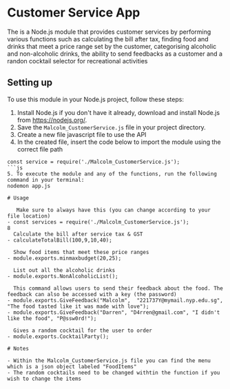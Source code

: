 # Customer Service App

The is a Node.js module that provides customer services by performing various functions such as calculating the bill after tax, finding food and drinks that meet a price range set by the customer, categorising alcoholic and non-alcoholic drinks, the ability to send feedbacks as a customer and a randon cocktail selector for recreational activities

## Setting up

To use this module in your Node.js project, follow these steps:

1. Install Node.js if you don't have it already, download and install Node.js from https://nodejs.org/.
2. Save the `Malcolm_CustomerService.js` file in your project directory.
3. Create a new file javascript file to use the API
4. In the created file, insert the code below to import the module using the correct file path
```
const service = require('./Malcolm_CustomerService.js');
```js
5. To execute the module and any of the functions, run the following command in your terminal:
nodemon app.js

# Usage

   Make sure to always have this (you can change according to your file location)
- const services = require('./Malcolm_CustomerService.js');
8 
  Calculate the bill after service tax & GST
- calculateTotalBill(100,9,10,40);

  Show food items that meet these price ranges
- module.exports.minmaxbudget(20,25);

  List out all the alcoholic drinks
- module.exports.NonAlcoholicList();

  This command allows users to send their feedback about the food. The feedback can also be accessed with a key (the password)
- module.exports.GiveFeedback("Malcolm",  "221737Y@mymail.nyp.edu.sg", "The food tasted like it was made with love");
- module.exports.GiveFeedback("Darren", "D4rren@gmail.com", "I didn't like the food", "P@ssw0rd!");

  Gives a random cocktail for the user to order
- module.exports.CocktailParty();

# Notes

- Within the Malcolm_CustomerService.js file you can find the menu which is a json object labeled "FoodItems"
- The random cocktails need to be changed withtin the function if you wish to change the items